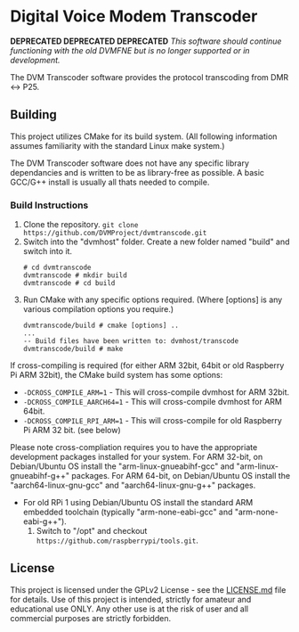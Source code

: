 # Digital Voice Modem Transcoder

**DEPRECATED DEPRECATED DEPRECATED**
*This software should continue functioning with the old DVMFNE but is no longer supported or in development.*

The DVM Transcoder software provides the protocol transcoding from DMR <-> P25.

## Building

This project utilizes CMake for its build system. (All following information assumes familiarity with the standard Linux make system.)

The DVM Transcoder software does not have any specific library dependancies and is written to be as library-free as possible. A basic GCC/G++ install is usually all thats needed to compile.

### Build Instructions
1. Clone the repository. ```git clone https://github.com/DVMProject/dvmtranscode.git```
2. Switch into the "dvmhost" folder. Create a new folder named "build" and switch into it. 
    ``` 
    # cd dvmtranscode
    dvmtranscode # mkdir build
    dvmtranscode # cd build
    ``` 
3. Run CMake with any specific options required. (Where [options] is any various compilation options you require.)
    ``` 
    dvmtranscode/build # cmake [options] ..
    ... 
    -- Build files have been written to: dvmhost/transcode
    dvmtranscode/build # make
    ``` 
If cross-compiling is required (for either ARM 32bit, 64bit or old Raspberry Pi ARM 32bit), the CMake build system has some options:
* ```-DCROSS_COMPILE_ARM=1``` - This will cross-compile dvmhost for ARM 32bit.
* ```-DCROSS_COMPILE_AARCH64=1``` - This will cross-compile dvmhost for ARM 64bit.
* ```-DCROSS_COMPILE_RPI_ARM=1``` - This will cross-compile for old Raspberry Pi ARM 32 bit. (see below)

Please note cross-compliation requires you to have the appropriate development packages installed for your system. For ARM 32-bit, on Debian/Ubuntu OS install the "arm-linux-gnueabihf-gcc" and "arm-linux-gnueabihf-g++" packages. For ARM 64-bit, on Debian/Ubuntu OS install the "aarch64-linux-gnu-gcc" and "aarch64-linux-gnu-g++" packages.

* For old RPi 1 using Debian/Ubuntu OS install the standard ARM embedded toolchain (typically "arm-none-eabi-gcc" and "arm-none-eabi-g++").
  1. Switch to "/opt" and checkout ```https://github.com/raspberrypi/tools.git```.

## License

This project is licensed under the GPLv2 License - see the [LICENSE.md](LICENSE.md) file for details. Use of this project is intended, strictly for amateur and educational use ONLY. Any other use is at the risk of user and all commercial purposes are strictly forbidden.

